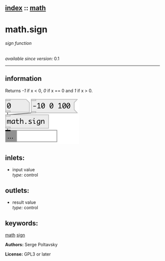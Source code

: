 [index](index.html) :: [math](category_math.html)
---

# math.sign

###### sign function

*available since version:* 0.1

---


## information
Returns *-1* if x &lt; 0, *0* if x == 0 and *1* if x &gt; 0.


[![example](../examples/img/math.sign.jpg)](../examples/pd/math.sign.pd)









## inlets:

* input value<br>
_type:_ control



## outlets:

* result value<br>
_type:_ control



## keywords:

[math](keywords/math.html)
[sign](keywords/sign.html)






**Authors:** Serge Poltavsky




**License:** GPL3 or later





